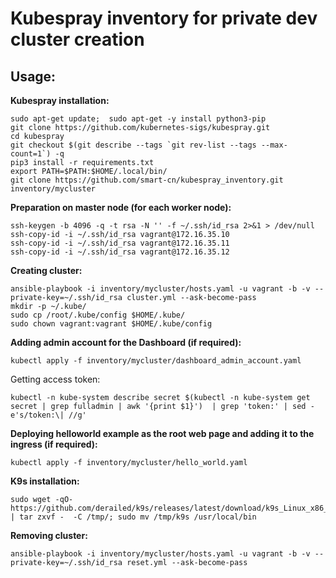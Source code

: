 # Kubespray inventory for private dev cluster creation

## Usage:

**Kubespray installation:**
```
sudo apt-get update;  sudo apt-get -y install python3-pip
git clone https://github.com/kubernetes-sigs/kubespray.git
cd kubespray
git checkout $(git describe --tags `git rev-list --tags --max-count=1`) -q
pip3 install -r requirements.txt
export PATH=$PATH:$HOME/.local/bin/
git clone https://github.com/smart-cn/kubespray_inventory.git inventory/mycluster
```

**Preparation on master node (for each worker node):**
```
ssh-keygen -b 4096 -q -t rsa -N '' -f ~/.ssh/id_rsa 2>&1 > /dev/null
ssh-copy-id -i ~/.ssh/id_rsa vagrant@172.16.35.10
ssh-copy-id -i ~/.ssh/id_rsa vagrant@172.16.35.11
ssh-copy-id -i ~/.ssh/id_rsa vagrant@172.16.35.12
```

**Creating cluster:**
```
ansible-playbook -i inventory/mycluster/hosts.yaml -u vagrant -b -v --private-key=~/.ssh/id_rsa cluster.yml --ask-become-pass
mkdir -p ~/.kube/
sudo cp /root/.kube/config $HOME/.kube/
sudo chown vagrant:vagrant $HOME/.kube/config
```


**Adding admin account for the Dashboard (if required):**
```
kubectl apply -f inventory/mycluster/dashboard_admin_account.yaml
```
Getting access token:
```
kubectl -n kube-system describe secret $(kubectl -n kube-system get secret | grep fulladmin | awk '{print $1}')  | grep 'token:' | sed -e's/token:\| //g'
```

**Deploying helloworld example as the root web page and adding it to the ingress (if required):**
```
kubectl apply -f inventory/mycluster/hello_world.yaml
```

**K9s installation:**
```
sudo wget -qO- https://github.com/derailed/k9s/releases/latest/download/k9s_Linux_x86_64.tar.gz | tar zxvf -  -C /tmp/; sudo mv /tmp/k9s /usr/local/bin
```

**Removing cluster:**
```
ansible-playbook -i inventory/mycluster/hosts.yaml -u vagrant -b -v --private-key=~/.ssh/id_rsa reset.yml --ask-become-pass
```

